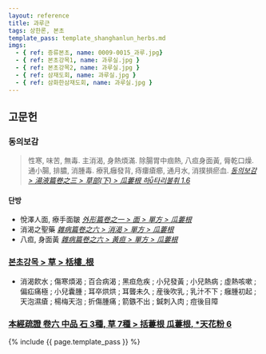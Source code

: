 ```yaml
---
layout: reference
title: 과루근
tags: 상한론, 본초
template_pass: template_shanghanlun_herbs.md
imgs:
  - { ref: 증류본초, name: 0009-0015_과루.jpg}
  - { ref: 본초강목1, name: 과루실.jpg }
  - { ref: 본초강목2, name: 과루실.jpg }
  - { ref: 삼재도회, name: 과루실.jpg }
  - { ref: 삼화한삼재도회, name: 과루실.jpg }
---
```


## 고문헌

### 동의보감

> 性寒, 味苦, 無毒. 主消渴, 身熱煩滿. 除腸胃中痼熱, 八疸身面黃, 脣乾口燥. 通小腸, 排膿, 消腫毒. 療乳癰發背, 痔瘻瘡癤, 通月水, 消撲損瘀血. _[동의보감 > 湯液篇卷之三 > 草部(下) >  瓜蔞根 하타리불휘 1.6](https://mediclassics.kr/books/8/volume/22/#content_38)_

#### 단방

* 悅澤人面, 療手面皺 _[外形篇卷之一 > 面 > 單方 > 瓜蔞根](https://mediclassics.kr/books/8/volume/5#content_551)_
* 消渴之聖藥 _[雜病篇卷之六 > 消渴 > 單方 > 瓜蔞根](https://mediclassics.kr/books/8/volume/14#content_1126)_
* 八疸, 身面黃 _[雜病篇卷之六 > 黃疸 > 單方 > 瓜蔞根](https://mediclassics.kr/books/8/volume/14#content_1414)_


### [본초강목 > 草 > 栝樓_根]()

* 消渴飮水 ; 傷寒煩渴 ; 百合病渴 ; 黑疸危疾 ; 小兒發黃 ; 小兒熱病 ; 虛熱咳嗽 ; 偏疝痛極 ; 小兒囊腫 ; 耳卒烘烘 ; 耳聾未久 ; 産後吹乳 ; 乳汁不下 ; 癰腫初起 ; 天泡濕瘡 ; 楊梅天泡 ; 折傷腫痛 ; 箭鏃不出 ; 鍼刺入肉 ; 痘後目障


### [本經疏證 卷六 中品 石 3種, 草 7種 > 括蔞根 瓜蔞根, *天花粉 6](https://mediclassics.kr/books/154/volume/6/#content_59)


{% include {{ page.template_pass }} %}
